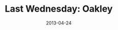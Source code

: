 ---
layout: message
category: message
series: "Rhythm"
title: "Last Wednesday: Oakley"
date: 2013-04-24
message_id: 782
---